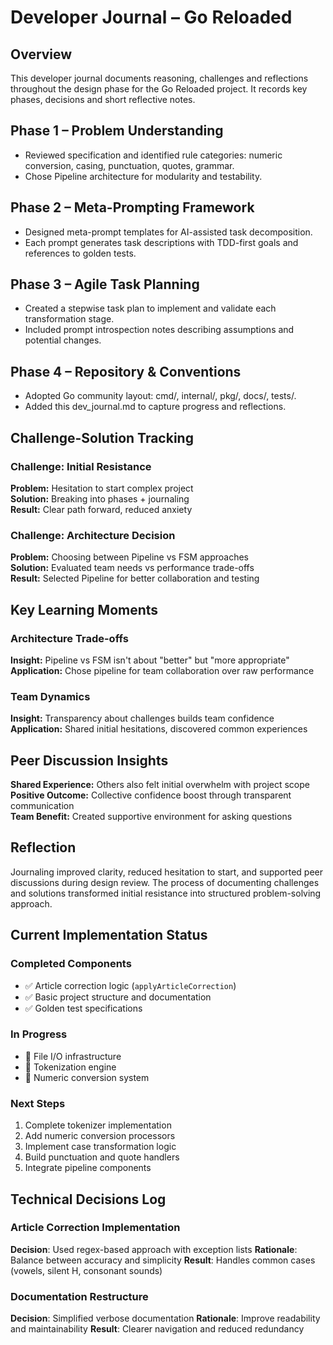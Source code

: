 # Developer Journal – Go Reloaded

## Overview
This developer journal documents reasoning, challenges and reflections throughout the design phase for the Go Reloaded project. It records key phases, decisions and short reflective notes.

## Phase 1 – Problem Understanding
- Reviewed specification and identified rule categories: numeric conversion, casing, punctuation, quotes, grammar.
- Chose Pipeline architecture for modularity and testability.

## Phase 2 – Meta-Prompting Framework
- Designed meta-prompt templates for AI-assisted task decomposition.
- Each prompt generates task descriptions with TDD-first goals and references to golden tests.

## Phase 3 – Agile Task Planning
- Created a stepwise task plan to implement and validate each transformation stage.
- Included prompt introspection notes describing assumptions and potential changes.

## Phase 4 – Repository & Conventions
- Adopted Go community layout: cmd/, internal/, pkg/, docs/, tests/.
- Added this dev_journal.md to capture progress and reflections.

## Challenge-Solution Tracking

### Challenge: Initial Resistance
**Problem:** Hesitation to start complex project  
**Solution:** Breaking into phases + journaling  
**Result:** Clear path forward, reduced anxiety

### Challenge: Architecture Decision
**Problem:** Choosing between Pipeline vs FSM approaches  
**Solution:** Evaluated team needs vs performance trade-offs  
**Result:** Selected Pipeline for better collaboration and testing

## Key Learning Moments

### Architecture Trade-offs
**Insight:** Pipeline vs FSM isn't about "better" but "more appropriate"  
**Application:** Chose pipeline for team collaboration over raw performance

### Team Dynamics
**Insight:** Transparency about challenges builds team confidence  
**Application:** Shared initial hesitations, discovered common experiences

## Peer Discussion Insights
**Shared Experience:** Others also felt initial overwhelm with project scope  
**Positive Outcome:** Collective confidence boost through transparent communication  
**Team Benefit:** Created supportive environment for asking questions

## Reflection
Journaling improved clarity, reduced hesitation to start, and supported peer discussions during design review. The process of documenting challenges and solutions transformed initial resistance into structured problem-solving approach.

## Current Implementation Status

### Completed Components
- ✅ Article correction logic (`applyArticleCorrection`)
- ✅ Basic project structure and documentation
- ✅ Golden test specifications

### In Progress
- 🔄 File I/O infrastructure
- 🔄 Tokenization engine
- 🔄 Numeric conversion system

### Next Steps
1. Complete tokenizer implementation
2. Add numeric conversion processors
3. Implement case transformation logic
4. Build punctuation and quote handlers
5. Integrate pipeline components

## Technical Decisions Log

### Article Correction Implementation
**Decision**: Used regex-based approach with exception lists
**Rationale**: Balance between accuracy and simplicity
**Result**: Handles common cases (vowels, silent H, consonant sounds)

### Documentation Restructure
**Decision**: Simplified verbose documentation
**Rationale**: Improve readability and maintainability
**Result**: Clearer navigation and reduced redundancy